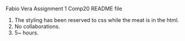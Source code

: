 Fabio Vera
Assignment 1 Comp20
README file

1. The styling has been reserved to css while the meat is in the html.
2. No collaborations.
3. 5~ hours.
